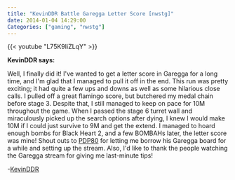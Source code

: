 ```yaml
---
title: "KevinDDR Battle Garegga Letter Score [nwstg]"
date: 2014-01-04 14:29:00
Categories: ["gaming", "nwstg"]
---
```


{{< youtube "L75K9IiZLqY" >}}

**KevinDDR says:**

Well, I finally did it! I've wanted to get a letter score in Garegga for a long time, and I'm glad that I managed to pull it off in the end. This run was pretty exciting; it had quite a few ups and downs as well as some hilarious close calls. I pulled off a great flamingo score, but butchered my medal chain before stage 3. Despite that, I still managed to keep on pace for 10M throughout the game. When I passed the stage 6 turret wall and miraculously picked up the search options after dying, I knew I would make 10M if I could just survive to 9M and get the extend. I managed to hoard enough bombs for Black Heart 2, and a few BOMBAHs later, the letter score was mine! Shout outs to [PDP80](http://twitch.tv/pdp80) for letting me borrow his Garegga board for a while and setting up the stream. Also, I'd like to thank the people watching the Garegga stream for giving me last-minute tips!

-[KevinDDR](https://twitter.com/KevinDDR)
